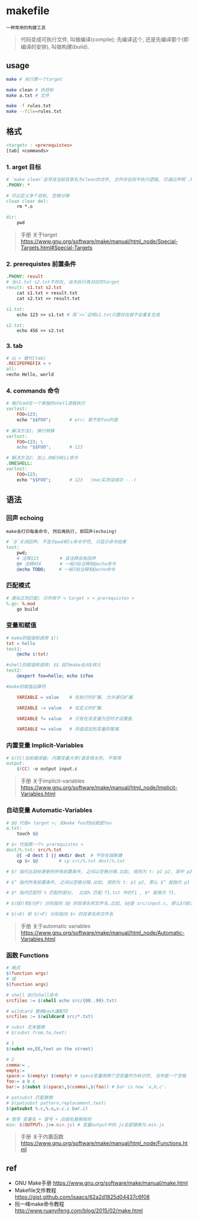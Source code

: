 # makefile

    一种常用的构建工具

> 代码变成可执行文件, 叫做编译(compile); 先编译这个, 还是先编译那个(即编译的安排), 叫做构建(build).

## usage

```bash
make # 执行第一个target

make clean # 伪目标
make a.txt # 文件

make -f rules.txt
make --file=rules.txt
```

## 格式

```makefile
<target> : <prerequistes>
[tab] <commands>

```

### 1. arget 目标

```makefile
# `make clean`会寻找当前目录名为clean的文件, 文件存在则不执行逻辑, 可通过声明`.PHPONY`以避免
.PHONY: *

# 可以定义多个目标, 空格分隔
clean clear del:
    rm *.o

dir:
    pwd
```

> 手册 关于target <https://www.gnu.org/software/make/manual/html_node/Special-Targets.html#Special-Targets>

### 2. prerequistes 前置条件

```makefile
.PHONY: result
# 当s1.txt s2.txt不存在, 会先执行其对应的target
result: s1.txt s2.txt
	cat s1.txt > result.txt
	cat s2.txt >> result.txt

s1.txt:
	echo 123 >> s1.txt # 用`>>`证明s1.txt只要存在就不会重复生成

s2.txt:
	echo 456 >> s2.txt
```

### 3. tab

```makefile
# 以 > 替代[tab]
.RECIPEPREFIX = >
all:
>echo Hello, world
```

### 4. commands 命令

```makefile
# 每行cmd在一个单独的shell进程执行
varlost:
	FOO=123;
	echo "$$FOO";       # err; 取不到foo的值
    
# 解决方法1: 换行转移
varlost:
	FOO=123; \
	echo "$$FOO";       # 123

# 解决方法2: 加上.ONESHELL命令
.ONESHELL:
varlost:
	FOO=123;
	echo "$$FOO";       # 123   (mac实测没成功 -.-)
```

## 语法

### 回声 echoing

    make会打印每条命令, 然后再执行, 即回声(echoing)

```makefile
# `@`关闭回声; 不显示pwd和ls命令字符, 只显示命令结果
test:
    pwd;
    # 注释123        # 该注释会有回声
	@# 注释456       # 一般只@注释和@echo命令
    @echo TODO;     # 一般只@注释和@echo命令
```

### 匹配模式

```makefile
# 类似正则匹配; 只作用于 < target > < prerequistes >
%.go: %.mod
    go build
```

### 变量和赋值

```makefile
# make的赋值和调用 $()
txt = hello
test1:
	@echo $(txt)

#shell的赋值和调用; $$ 因为make会对$转义
test2:
	@export foo=hello; echo $$foo   

#make的赋值运算符

    VARIABLE = value    # 在执行时扩展, 允许递归扩展.

    VARIABLE := value   # 在定义时扩展.

    VARIABLE ?= value   # 只有在该变量为空时才设置值.

    VARIABLE += value   # 将值追加到变量的尾端.
```

### 内置变量 Implicit-Variables

```makefile
# $(CC)当前编译器; 内置变量大多C语言相关的, 不常用
output:
    $(CC) -o output input.c
```

> 手册 关于implicit-variables <https://www.gnu.org/software/make/manual/html_node/Implicit-Variables.html>

### 自动变量 Automatic-Variables

```makefile
# $@ 代指< target >; 如make foo的$@就是foo
a.txt:
    touch $@
```

```makefile
# $< 代指第一个< prerequistes >
dest/%.txt: src/%.txt
    @[ -d dest ] || mkdir dest  # 不存在就新建
    cp $< $@        # cp src/%.txt dest/%.txt
```

```makefile
# $? 指代比目标更新的所有前置条件, 之间以空格分隔.比如, 规则为 t: p1 p2, 其中 p2 的时间戳比 t 新, $?就指代p2.
```

```makefile
# $^ 指代所有前置条件, 之间以空格分隔.比如, 规则为 t: p1 p2, 那么 $^ 就指代 p1 p2 .
```

```makefile
# $* 指代匹配符 % 匹配的部分,  比如% 匹配 f1.txt 中的f1 , $* 就表示 f1.
```

```makefile
# $(@D)和$(@F) 分别指向 $@ 的目录名和文件名.比如, $@是 src/input.c, 那么$(@D) 的值为 src , $(@F) 的值为 input.c.
```

```makefile
# $(<D) 和 $(<F) 分别指向 $< 的目录名和文件名
```

> 手册 关于automatic variables <https://www.gnu.org/software/make/manual/html_node/Automatic-Variables.html>

### 函数 Functions

```makefile
# 格式
$(function args)
# 或
${function args}
```

```makefile
# shell 执行shell命令
srcfiles := $(shell echo src/{00..99}.txt)
```

```makefile
# wildcard 替换bash通配符
srcfiles := $(wildcard src/*.txt)
```

```makefile
# subst 文本替换
# $(subst from,to,text)

# 1
$(subst ee,EE,feet on the street)

# 2
comma:= ,
empty:=
space:= $(empty) $(empty) # space变量用两个空变量作为标识符, 当中是一个空格
foo:= a b c
bar:= $(subst $(space),$(comma),$(foo)) # bar is now `a,b,c'.
```

```makefile
# patsubst 匹配替换
# $(patsubst pattern,replacement,text)
$(patsubst %.c,%.o,x.c.c bar.c)

# 简写 变量名 + 冒号 + 后缀名替换规则
min: $(OUTPUT:.js=.min.js) # 变量output中的.js全部替换为.min.js
```

> 手册 关于内置函数 <https://www.gnu.org/software/make/manual/html_node/Functions.html>

## ref

- GNU Make手册 <https://www.gnu.org/software/make/manual/make.html>
- Makefile文件教程 <https://gist.github.com/isaacs/62a2d1825d04437c6f08>
- 阮一峰make命令教程 <http://www.ruanyifeng.com/blog/2015/02/make.html>